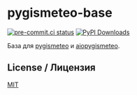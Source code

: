 # pygismeteo-base

[![pre-commit.ci status](https://results.pre-commit.ci/badge/github/monosans/pygismeteo-base/main.svg)](https://results.pre-commit.ci/latest/github/monosans/pygismeteo-base/main)
[![PyPI Downloads](https://img.shields.io/pypi/dm/pygismeteo-base?logo=pypi)](https://pypi.org/project/pygismeteo-base/)

База для [pygismeteo](https://github.com/monosans/pygismeteo) и [aiopygismeteo](https://github.com/monosans/aiopygismeteo).

## License / Лицензия

[MIT](https://github.com/monosans/pygismeteo-base/blob/main/LICENSE)

